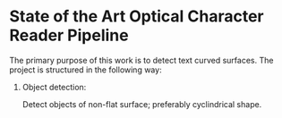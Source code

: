# State of the Art Optical Character Reader Pipeline

The primary purpose of this work is to detect text curved surfaces. The project is structured in the following way:

1. Object detection:

    Detect objects of non-flat surface; preferably cyclindrical shape.